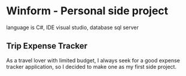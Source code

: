 # Winform - Personal side project
language is C#, IDE visual studio, database sql server
## Trip Expense Tracker
As a travel lover with limited budget, I always seek for a good expense tracker application, so I decided to make one as my first side project.
